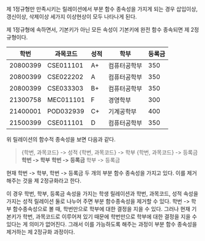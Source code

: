 제 1정규형만 만족시키는 릴레이션에서 부분 함수 종속성을 가지게 되는 경우 삽입이상, 갱신이상, 삭제이상 세가지 이상현상이 모두 나타나게 된다.

제 1정규형에 속하면서, 기본키가 아닌 모든 속성이 기본키에 완전 함수 종속되면 제 2정규형이다.

| 학번     | 과목코드  | 성적 | 학부         | 등록금 |
| -------- | --------- | ---- | ------------ | ------ |
| 20800399 | CSE011101 | A+   | 컴퓨터공학부 | 350    |
| 20800399 | CSE022202 | A    | 컴퓨터공학부 | 350    |
| 20800399 | CSE033303 | B+   | 컴퓨터공학부 | 350    |
| 21300758 | MEC011101 | F    | 경영학부     | 300    |
| 21400001 | POD032939 | C+   | 기계공학부   | 400    |
| 21500399 | CSE011101 | D    | 컴퓨터공학부 | 350       |

위 릴레이션의 함수적 종속성을 보면 다음과 같다.
> {학번, 과목코드} -> 성적
> {학번, 과목코드} -> 학부
> {학번, 과목코드} -> 등록금
> **학번 -> 학부**
> **학번 -> 등록금**
> 학부 -> 등록금

현재 학번 -> 학부, 학번 -> 등록금 두 개의 부분 함수 종속성을 가지고 있다. 이를 제거해주는 것을 제 2정규화라고 한다.

이 경우 학번, 학부, 등록금 속성을 가지는 학생 릴레이션과 학번, 과목코드, 성적 속성을 가지는 성적 릴레이션 둘로 나누어 주면 부분 함수종속성을 제거할 수 있다.
학번 -> 학부 함수종속성으로 볼 때, 학번만으로 학부에 대한 결정을 지을 수 있다. 그러나 현재 기본키가 학번, 과목코드로 이루어져 있기 때문에 학번만으로 학부에 대한 결정을 지을 수 있다는 게 의미가 없어진다. 그래서 이를 가능하도록 해주는 과정이 부분 함수 종속성을 제거하는 제 2정규화 과정이다.
